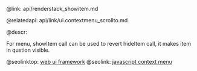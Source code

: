 @link: api/renderstack_showitem.md

@relatedapi:
	api/link/ui.contextmenu_scrollto.md
    
@descr:

For menu, showItem call can be used to revert hideItem call, it makes item in qustion visible. 

@seolinktop: [web ui framework](https://webix.com)
@seolink: [javascript context menu](https://webix.com/widget/contextmenu/)